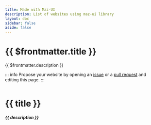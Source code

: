 ```yaml
---
title: Made with Maz-UI
description: List of websites using maz-ui library
layout: doc
sidebar: false
aside: false
---
```


# {{ $frontmatter.title }}

{{ $frontmatter.description }}

::: info
Propose your website by opening an [issue](https://github.com/LouisMazel/maz-ui/issues/new?assignees=LouisMazel&labels=enhancement&projects=&template=feature_request.md&title=%5BFEATURE%5D) or a [pull request](https://github.com/LouisMazel/maz-ui/edit/master/apps/docs/src/made-with-maz-ui.md) and editing this page.
:::

<div class="flex flex-col" style="display: flex; flex-direction: column; gap: 2rem">
  <MazCard zoom v-for="({images, description, link, title, github }, i) in projects" :key="i" class="maz-w-full" elevation :gallery="{ images, height: 350 }">
    <h1 class="maz-m-0" style="margin-bottom: 16px;">
      {{ title }}
    </h1>
    <h5 class="maz-m-0">
      {{ description }}
    </h5>
    <template #footer>
      <MazBtn v-if="github" color="black" :href="github" target="_blank" left-icon="github" class="maz-mr-4">
        Github
      </MazBtn>
      <MazBtn :href="link" target="_blank" left-icon="arrow-top-right-on-square">
        Show
      </MazBtn>
    </template>
  </MazCard>
</div>

<script lang="ts" setup>
  const projects = [
    {
      title: 'harderbetter.io',
      images: ['https://www.harderbetter.io/images/harderbetter-screenshot.png'],
      description: 'Football predictions between friends',
      link: 'https://www.harderbetter.io'
    },
    {
      title: 'loicmazuel.com',
      images: ['/loicmazuel.png'],
      description: 'Personal Freelance Website',
      link: 'https://www.loicmazuel.com'
    },
    {
      title: 'Vue Smart List UI',
      images: ['/vue-smart-list-ui.png'],
      description: 'An intelligent interface for displaying a list of data and performing filters, sorting and searching on it. Also to display the details of the data.',
      link: 'https://louismazel.github.io/vue-smart-list-ui/',
      github: 'https://github.com/LouisMazel/vue-smart-list-ui'
    },
  ]
</script>
